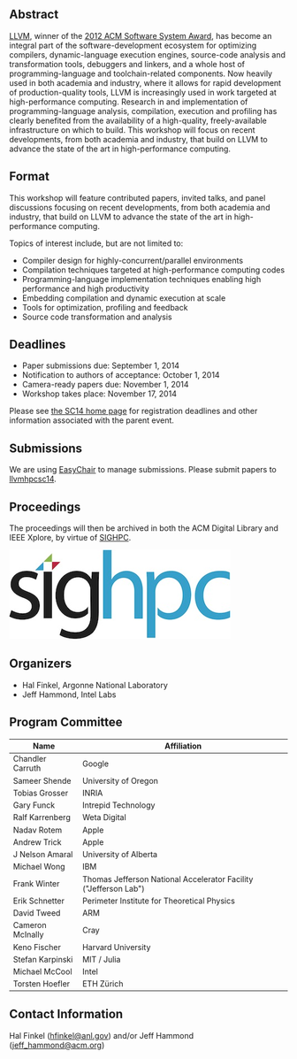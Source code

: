 ## Abstract
[LLVM](http://llvm.org/), winner of the [2012 ACM Software System Award](http://awards.acm.org/software_system/), has become an integral part of the software-development ecosystem for optimizing compilers, dynamic-language execution engines, source-code analysis and transformation tools, debuggers and linkers, and a whole host of programming-language and toolchain-related components. Now heavily used in both academia and industry, where it allows for rapid development of production-quality tools, LLVM is increasingly used in work targeted at high-performance computing. Research in and implementation of programming-language analysis, compilation, execution and profiling has clearly benefited from the availability of a high-quality, freely-available infrastructure on which to build. This workshop will focus on recent developments, from both academia and industry, that build on LLVM to advance the state of the art in high-performance computing.

## Format
This workshop will feature contributed papers, invited talks, and panel discussions focusing on recent developments, from both academia and industry, that build on LLVM to advance the state of the art in high-performance computing.

Topics of interest include, but are not limited to: 
* Compiler design for highly-concurrent/parallel environments
* Compilation techniques targeted at high-performance computing codes
* Programming-language implementation techniques enabling high performance and high productivity
* Embedding compilation and dynamic execution at scale
* Tools for optimization, profiling and feedback
* Source code transformation and analysis

## Deadlines
* Paper submissions due: September 1, 2014 
* Notification to authors of acceptance: October 1, 2014 
* Camera-ready papers due: November 1, 2014 
* Workshop takes place: November 17, 2014

Please see [the SC14 home page](http://sc14.supercomputing.org/) for registration deadlines and other information associated with the parent event.

## Submissions
We are using [EasyChair](https://www.easychair.org) to manage submissions.  Please submit papers to [llvmhpcsc14](https://www.easychair.org/conferences/?conf=llvmhpcsc14).
## Proceedings 
The proceedings will then be archived in both the ACM Digital Library and IEEE Xplore, by virtue of [SIGHPC](http://www.sighpc.org/events/collaboration/scworkshops).

![SIGHPC Logo](https://raw.githubusercontent.com/LLVM-HPC-Workshop/LLVM-HPC-Workshop.github.io/master/images/sighpc_logo_72dpi.jpg)

## Organizers
* Hal Finkel, Argonne National Laboratory
* Jeff Hammond, Intel Labs

## Program Committee
|Name|Affiliation|
|----|-----------|
|Chandler Carruth|Google|
|Sameer Shende|University of Oregon|
|Tobias Grosser|INRIA|
|Gary Funck|Intrepid Technology|
|Ralf Karrenberg|Weta Digital|
|Nadav Rotem|Apple|
|Andrew Trick|Apple|
|J Nelson Amaral|University of Alberta|
|Michael Wong|IBM|
|Frank Winter|Thomas Jefferson National Accelerator Facility ("Jefferson Lab")|
|Erik Schnetter|Perimeter Institute for Theoretical Physics|
|David Tweed|ARM|
|Cameron McInally|Cray|
|Keno Fischer|Harvard University|
|Stefan Karpinski|MIT / Julia|
|Michael McCool|Intel|
|Torsten Hoefler|ETH Zürich|

## Contact Information
Hal Finkel (hfinkel@anl.gov) and/or Jeff Hammond (jeff_hammond@acm.org)
